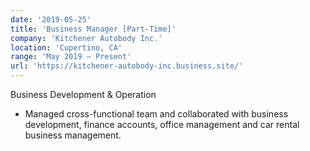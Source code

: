 ```yaml
---
date: '2019-05-25'
title: 'Business Manager [Part-Time]'
company: 'Kitchener Autobody Inc.'
location: 'Cupertino, CA'
range: 'May 2019 – Present'
url: 'https://kitchener-autobody-inc.business.site/'
---
```


Business Development & Operation

- Managed cross-functional team and collaborated with business development, finance accounts, office management and car rental business management.
